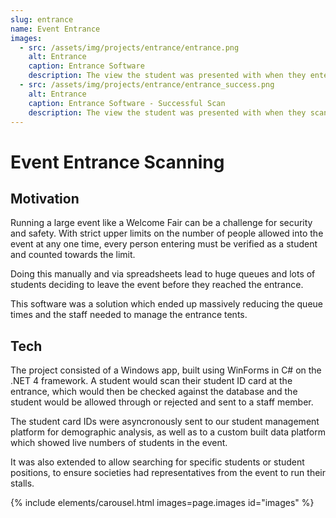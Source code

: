 ```yaml
---
slug: entrance
name: Event Entrance
images:
  - src: /assets/img/projects/entrance/entrance.png
    alt: Entrance
    caption: Entrance Software
    description: The view the student was presented with when they entered the event
  - src: /assets/img/projects/entrance/entrance_success.png
    alt: Entrance
    caption: Entrance Software - Successful Scan
    description: The view the student was presented with when they scanned their valid student ID card
---
```


# Event Entrance Scanning

## Motivation

Running a large event like a Welcome Fair can be a challenge for security and safety. With strict upper limits on 
the number of people allowed into the event at any one time, every person entering must be verified as a student and 
counted towards the limit.

Doing this manually and via spreadsheets lead to huge queues and lots of students deciding to leave the event before 
they reached the entrance.

This software was a solution which ended up massively reducing the queue times and the staff needed to manage the 
entrance tents.

## Tech

The project consisted of a Windows app, built using WinForms in C# on the .NET 4 framework. A student would scan their 
student ID card at 
the 
entrance, which would then be checked against the database and the student would be allowed through or rejected and 
sent to a staff member.

The student card IDs were asyncronously sent to our student management platform for demographic analysis, as well as 
to a custom built data platform which showed live numbers of students in the event.

It was also extended to allow searching for specific students or student positions, to ensure societies had 
representatives from the event to run their stalls.

{% include elements/carousel.html images=page.images id="images" %}